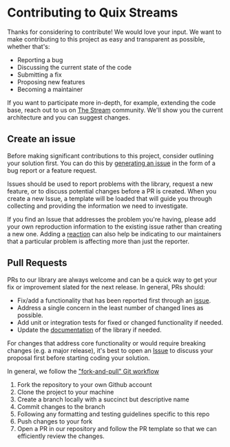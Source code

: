 # Contributing to Quix Streams

Thanks for considering to contribute! We would love your input. We want to make contributing to this project as easy and transparent as possible, whether that's:

- Reporting a bug
- Discussing the current state of the code
- Submitting a fix
- Proposing new features
- Becoming a maintainer

If you want to participate more in-depth, for example, extending the code base, reach out to us on [The Stream](https://quix.io/slack-invite) community. We'll show you the current architecture and you can suggest changes.

## Create an issue

Before making significant contributions to this project, consider outlining your solution first. You can do this by [generating an issue](/issues) in the form of a bug report or a feature request.

Issues should be used to report problems with the library, request a new feature, or to discuss potential changes before a PR is created. When you create a new Issue, a template will be loaded that will guide you through collecting and providing the information we need to investigate.

If you find an Issue that addresses the problem you're having, please add your own reproduction information to the existing issue rather than creating a new one. Adding a [reaction](https://github.blog/2016-03-10-add-reactions-to-pull-requests-issues-and-comments/) can also help be indicating to our maintainers that a particular problem is affecting more than just the reporter.

## Pull Requests

PRs to our library are always welcome and can be a quick way to get your fix or improvement slated for the next release. In general, PRs should:

- Fix/add a functionality that has been reported first through an [issue](/issues).
- Address a single concern in the least number of changed lines as possible.
- Add unit or integration tests for fixed or changed functionality if needed.
- Update the [documentation](/docs) of the library if needed.

For changes that address core functionality or would require breaking changes (e.g. a major release), it's best to open an [Issue](/issues) to discuss your proposal first before starting coding your solution.

In general, we follow the ["fork-and-pull" Git workflow](https://github.com/susam/gitpr)

1. Fork the repository to your own Github account
2. Clone the project to your machine
3. Create a branch locally with a succinct but descriptive name
4. Commit changes to the branch
5. Following any formatting and testing guidelines specific to this repo
6. Push changes to your fork
7. Open a PR in our repository and follow the PR template so that we can efficiently review the changes.

